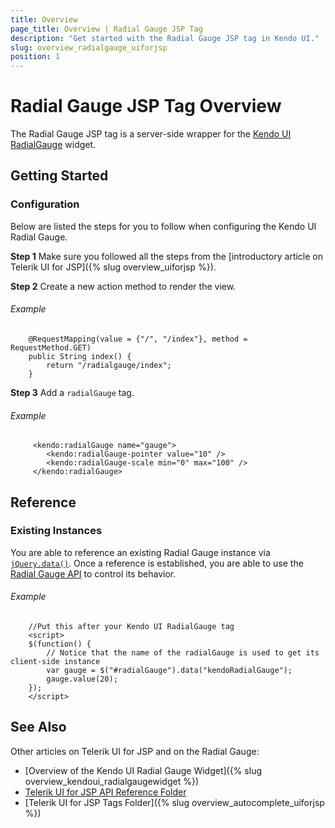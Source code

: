 ```yaml
---
title: Overview
page_title: Overview | Radial Gauge JSP Tag
description: "Get started with the Radial Gauge JSP tag in Kendo UI."
slug: overview_radialgauge_uiforjsp
position: 1
---
```


# Radial Gauge JSP Tag Overview

The Radial Gauge JSP tag is a server-side wrapper for the [Kendo UI RadialGauge](/api/javascript/dataviz/ui/radialgauge) widget.

## Getting Started

### Configuration

Below are listed the steps for you to follow when configuring the Kendo UI Radial Gauge.

**Step 1** Make sure you followed all the steps from the [introductory article on Telerik UI for JSP]({% slug overview_uiforjsp %}).

**Step 2** Create a new action method to render the view.

###### Example

        @RequestMapping(value = {"/", "/index"}, method = RequestMethod.GET)
        public String index() {
            return "/radialgauge/index";
        }

**Step 3** Add a `radialGauge` tag.

###### Example

         <kendo:radialGauge name="gauge">
            <kendo:radialGauge-pointer value="10" />
            <kendo:radialGauge-scale min="0" max="100" />
         </kendo:radialGauge>

## Reference

### Existing Instances

You are able to reference an existing Radial Gauge instance via [`jQuery.data()`](http://api.jquery.com/jQuery.data/). Once a reference is established, you are able to use the [Radial Gauge API](/api/javascript/dataviz/ui/radialgauge#methods) to control its behavior.

###### Example

        //Put this after your Kendo UI RadialGauge tag
        <script>
        $(function() {
            // Notice that the name of the radialGauge is used to get its client-side instance
            var gauge = $("#radialGauge").data("kendoRadialGauge");
            gauge.value(20);
        });
        </script>

## See Also

Other articles on Telerik UI for JSP and on the Radial Gauge:

* [Overview of the Kendo UI Radial Gauge Widget]({% slug overview_kendoui_radialgaugewidget %})
* [Telerik UI for JSP API Reference Folder](/api/jsp/autocomplete/animation)
* [Telerik UI for JSP Tags Folder]({% slug overview_autocomplete_uiforjsp %})
